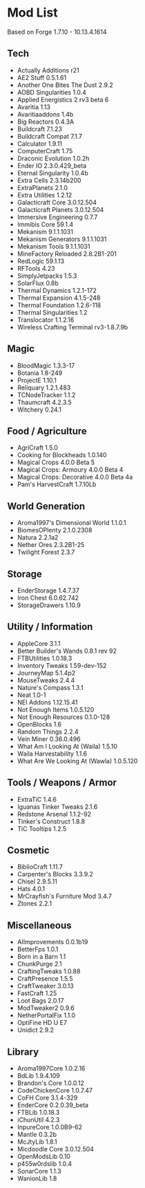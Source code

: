 # Mod List

Based on Forge 1.7.10 - 10.13.4.1614

## Tech
* Actually Additions r21
* AE2 Stuff 0.5.1.61
* Another One Bites The Dust 2.9.2
* AOBD Singularities 1.0.4
* Applied Energistics 2 rv3 beta 6
* Avaritia 1.13
* Avaritiaaddons 1.4b
* Big Reactors 0.4.3A
* Buildcraft 7.1.23
* Buildcraft Compat 7.1.7
* Calculator 1.9.11
* ComputerCraft 1.75
* Draconic Evolution 1.0.2h
* Ender IO 2.3.0.429_beta
* Eternal Singularity 1.0.4b
* Extra Cells 2.3.14b200
* ExtraPlanets 2.1.0
* Extra Utilities 1.2.12
* Galacticraft Core 3.0.12.504
* Galacticraft Planets 3.0.12.504
* Immersive Engineering 0.7.7
* Immibis Core 59.1.4
* Mekanism 9.1.1.1031
* Mekanism Generators 9.1.1.1031
* Mekanism Tools 9.1.1.1031
* MineFactory Reloaded 2.8.2B1-201
* RedLogic 59.1.13
* RFTools 4.23
* SimplyJetpacks 1.5.3
* SolarFlux 0.8b
* Thermal Dynamics 1.2.1-172
* Thermal Expansion 4.1.5-248
* Thermal Foundation 1.2.6-118
* Thermal Singularities 1.2
* Translocator 1.1.2.16
* Wireless Crafting Terminal rv3-1.8.7.9b


## Magic
* BloodMagic 1.3.3-17
* Botania 1.8-249
* ProjectE 1.10.1
* Reliquary 1.2.1.483
* TCNodeTracker 1.1.2
* Thaumcraft 4.2.3.5
* Witchery 0.24.1


## Food / Agriculture
* AgriCraft 1.5.0
* Cooking for Blockheads 1.0.140
* Magical Crops 4.0.0 Beta 5
* Magical Crops: Armoury 4.0.0 Beta 4
* Magical Crops: Decorative 4.0.0 Beta 4a
* Pam's HarvestCraft 1.7.10Lb


## World Generation
* Aroma1997's Dimensional World 1.1.0.1
* BiomesOPlenty 2.1.0.2308
* Natura 2.2.1a2
* Nether Ores 2.3.2B1-25
* Twilight Forest 2.3.7


## Storage
* EnderStorage 1.4.7.37
* Iron Chest 6.0.62.742
* StorageDrawers 1.10.9


## Utility / Information
* AppleCore 3.1.1
* Better Builder's Wands 0.8.1 rev 92
* FTBUtilities 1.0.18.3
* Inventory Tweaks 1.59-dev-152
* JourneyMap 5.1.4p2
* MouseTweaks 2.4.4
* Nature's Compass 1.3.1
* Neat 1.0-1
* NEI Addons 1.12.15.41
* Not Enough Items 1.0.5.120
* Not Enough Resources 0.1.0-128
* OpenBlocks 1.6
* Random Things 2.2.4
* Vein Miner 0.36.0.496
* What Am I Looking At (Waila) 1.5.10
* Waila Harvestability 1.1.6
* What Are We Looking At (Wawla) 1.0.5.120


## Tools / Weapons / Armor
* ExtraTiC 1.4.6
* Iguanas Tinker Tweaks 2.1.6
* Redstone Arsenal 1.1.2-92
* Tinker's Construct 1.8.8
* TiC Tooltips 1.2.5


## Cosmetic
* BiblioCraft 1.11.7
* Carpenter's Blocks 3.3.9.2
* Chisel 2.9.5.11
* Hats 4.0.1
* MrCrayfish's Furniture Mod 3.4.7
* Ztones 2.2.1


## Miscellaneous
* AIImprovements 0.0.1b19
* BetterFps 1.0.1
* Born in a Barn 1.1
* ChunkPurge 2.1
* CraftingTweaks 1.0.88
* CraftPresence 1.5.5
* CraftTweaker 3.0.13
* FastCraft 1.25
* Loot Bags 2.0.17
* ModTweaker2 0.9.6
* NetherPortalFix 1.1.0
* OptiFine HD U E7
* Unidict 2.9.2


## Library
* Aroma1997Core 1.0.2.16
* BdLib 1.9.4.109
* Brandon's Core 1.0.0.12
* CodeChickenCore 1.0.7.47
* CoFH Core 3.1.4-329
* EnderCore 0.2.0.39_beta
* FTBLib 1.0.18.3
* iChunUtil 4.2.3
* InpureCore 1.0.0B9-62
* Mantle 0.3.2b
* McJtyLib 1.8.1
* Micdoodle Core 3.0.12.504
* OpenModsLib 0.10
* p455w0rdslib 1.0.4
* SonarCore 1.1.3
* WanionLib 1.8